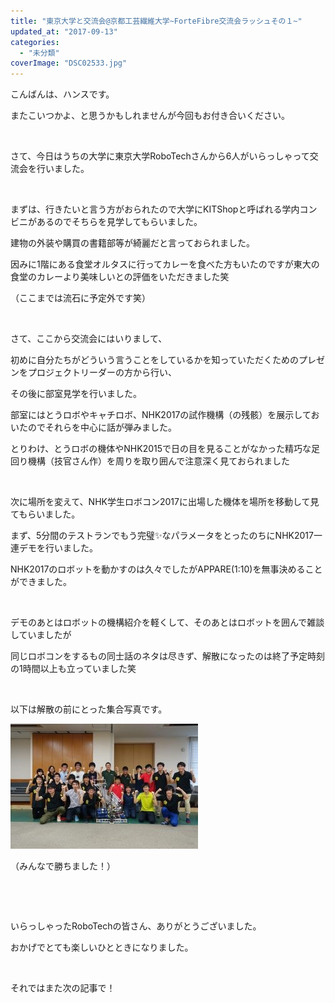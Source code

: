 ```yaml
---
title: "東京大学と交流会@京都工芸繊維大学~ForteFibre交流会ラッシュその１~"
updated_at: "2017-09-13"
categories: 
  - "未分類"
coverImage: "DSC02533.jpg"
---
```


こんばんは、ハンスです。

またこいつかよ、と思うかもしれませんが今回もお付き合いください。

 

さて、今日はうちの大学に東京大学RoboTechさんから6人がいらっしゃって交流会を行いました。

 

まずは、行きたいと言う方がおられたので大学にKITShopと呼ばれる学内コンビニがあるのでそちらを見学してもらいました。

建物の外装や購買の書籍部等が綺麗だと言っておられました。

因みに1階にある食堂オルタスに行ってカレーを食べた方もいたのですが東大の食堂のカレーより美味しいとの評価をいただきました笑

（ここまでは流石に予定外です笑）

 

さて、ここから交流会にはいりまして、

初めに自分たちがどういう言うことをしているかを知っていただくためのプレゼンをプロジェクトリーダーの方から行い、

その後に部室見学を行いました。

部室にはとうロボやキャチロボ、NHK2017の試作機構（の残骸）を展示しておいたのでそれらを中心に話が弾みました。

とりわけ、とうロボの機体やNHK2015で日の目を見ることがなかった精巧な足回り機構（技官さん作）を周りを取り囲んで注意深く見ておられました

 

次に場所を変えて、NHK学生ロボコン2017に出場した機体を場所を移動して見てもらいました。

まず、5分間のテストランでもう完璧✨なパラメータをとったのちにNHK2017一連デモを行いました。

NHK2017のロボットを動かすのは久々でしたがAPPARE(1:10)を無事決めることができました。

 

デモのあとはロボットの機構紹介を軽くして、そのあとはロボットを囲んで雑談していましたが

同じロボコンをするもの同士話のネタは尽きず、解散になったのは終了予定時刻の1時間以上も立っていました笑

 

以下は解散の前にとった集合写真です。

[![](images/DSC02533-300x200.jpg)](http://www.fortefibre.net/blog/wp-content/uploads/2017/09/DSC02533.jpg)

（みんなで勝ちました！）

 

 

いらっしゃったRoboTechの皆さん、ありがとうございました。

おかげでとても楽しいひとときになりました。

 

それではまた次の記事で！
